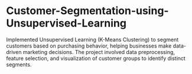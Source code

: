 # Customer-Segmentation-using-Unsupervised-Learning
Implemented Unsupervised Learning (K-Means Clustering) to segment customers based on purchasing behavior, helping businesses make data-driven marketing decisions. The project involved data preprocessing, feature selection, and visualization of customer groups to identify distinct segments. 

